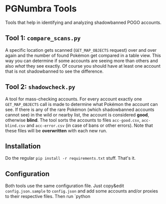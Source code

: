 # PGNumbra Tools
Tools that help in identifying and analyzing shadowbanned POGO accounts.

## Tool 1: `compare_scans.py`

A specific location gets scanned (`GET_MAP_OBJECTS` request) over and over again and the number of found Pokémon get compared in a table view. This way you can determine if some accounts are seeing more than others and also *what* they see exactly. Of course you should have at least one account that is not shadowbanned to see the difference.

## Tool 2: `shadowcheck.py`

A tool for mass-checking accounts. For every account exactly one `GET_MAP_OBJECTS` call is made to determine what Pokémon the account can see. If there is any of the rare Pokémon (which shadowbanned accounts cannot see) in the wild or nearby list, the account is considered **good**, otherwise **blind**. The tool sorts the accounts to files `acc-good.csv`, `acc-blind.csv` and `acc-error.csv` (in case of bans or other errors). Note that these files will be **overwritten** with each new run.

## Installation
Do the regular `pip install -r requirements.txt` stuff. That's it.

## Configuration
Both tools use the same configuration file. Just copy&edit `config.json.sample` to `config.json` and add some accounts and/or proxies to their respective files. Then run `python <script name>'. The configuration options are:

* `accounts_file`: Name of a CSV file containing accounts in the format `<auth service>,<username>,<password>` - same as RocketMap
* `proxies_file`: File containing `<host>:<port>` proxies
* `scan_retries`: How often the tools retry to scan the location. Defaults to `3`
* `include_nearby`: Whether to include nearby Pokémon in comparison or not. Defaults to `false`. Only relevant for `compare_scans.py`. `shadowcheck.py` always examines both wild and nearby Pokémon.
* `pokemon_name_format`: How Pokémon will be shown in the table of `compare_scans.py`. Can be one of `full` (full Pokémon name), `short` (name shortened to 3 letters) or `id` (Pokédex ID). Defaults to `full`
* `shadowcheck_threads`: How many parallel threads `shadowcheck.py` launches to test the accounts. Defaults to `10`, so 10 accounts will be tested simultaneously.
* `login_retries`: How often the tools will retry the login. Defaults to `3`.
* `login_delay`: How many seconds to wait between each login retry. Defaults to `6`.

